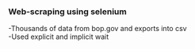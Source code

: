 <h3>
Web-scraping using selenium
</h3>
-Thousands of data from bop.gov and exports into csv<br>
-Used explicit and implicit wait 